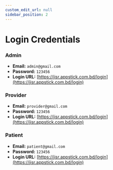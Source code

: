 ```yaml
--- 
custom_edit_url: null 
sidebar_position: 2
---
```


# Login Credentials

### Admin

- **Email:** `admin@gmail.com`
- **Password:** `123456`
- **Login URL:** [https://jisr.appstick.com.bd/login](https://jisr.appstick.com.bd/login)

### Provider

- **Email:** `provider@gmail.com`
- **Password:** `123456`
- **Login URL:** [https://jisr.appstick.com.bd/login](https://jisr.appstick.com.bd/login)



### Patient

- **Email:** `patient@gmail.com`
- **Password:** `123456`
- **Login URL:** [https://jisr.appstick.com.bd/login](https://jisr.appstick.com.bd/login)